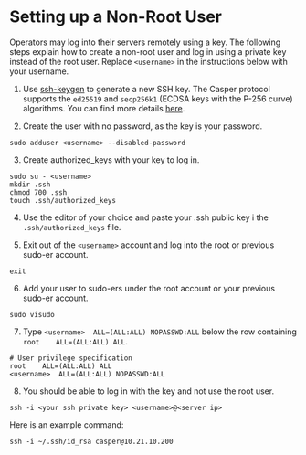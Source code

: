 # Setting up a Non-Root User

Operators may log into their servers remotely using a key. The following steps explain how to create a non-root user and log in using a private key instead of the root user. Replace `<username>` in the instructions below with your username.

1. Use [ssh-keygen](https://www.ssh.com/ssh/keygen/) to generate a new SSH key. The Casper protocol supports the `ed25519` and `secp256k1` (ECDSA keys with the P-256 curve) algorithms. You can find more details [here](../../concepts/accounts-and-keys.md).

2. Create the user with no password, as the key is your password.

```
sudo adduser <username> --disabled-password
```

3. Create authorized_keys with your key to log in.

```
sudo su - <username>
mkdir .ssh
chmod 700 .ssh
touch .ssh/authorized_keys
```

4. Use the editor of your choice and paste your .ssh public key i the `.ssh/authorized_keys` file.

5. Exit out of the `<username>` account and log into the root or previous sudo-er account.

```
exit
```

6. Add your user to sudo-ers under the root account or your previous sudo-er account.

```
sudo visudo
```

7. Type `<username>  ALL=(ALL:ALL) NOPASSWD:ALL` below the row containing `root    ALL=(ALL:ALL) ALL`.

```
# User privilege specification
root    ALL=(ALL:ALL) ALL
<username>  ALL=(ALL:ALL) NOPASSWD:ALL
```

8. You should be able to log in with the key and not use the root user.

```
ssh -i <your ssh private key> <username>@<server ip>
```

Here is an example command:

```
ssh -i ~/.ssh/id_rsa casper@10.21.10.200
```